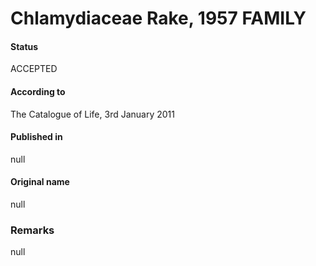 Chlamydiaceae Rake, 1957 FAMILY
=======

#### Status
ACCEPTED

#### According to
The Catalogue of Life, 3rd January 2011

#### Published in
null

#### Original name
null

### Remarks
null